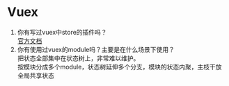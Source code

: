 # Vuex

1. 你有写过vuex中store的插件吗？  
    [官方文档](https://vuex.vuejs.org/zh/guide/plugins.html)
2. 你有使用过vuex的module吗？主要是在什么场景下使用？  
    把状态全部集中在状态树上，非常难以维护。  
    按模块分成多个module，状态树延伸多个分支，模块的状态内聚，主枝干放全局共享状态
